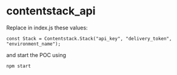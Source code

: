 # contentstack_api

Replace in index.js these values:

```
const Stack = Contentstack.Stack("api_key", "delivery_token", "environment_name");
```

and start the POC using

```
npm start
```
